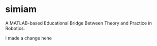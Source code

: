 simiam
======

A MATLAB-based Educational Bridge Between Theory and Practice in Robotics.

I made a change hehe